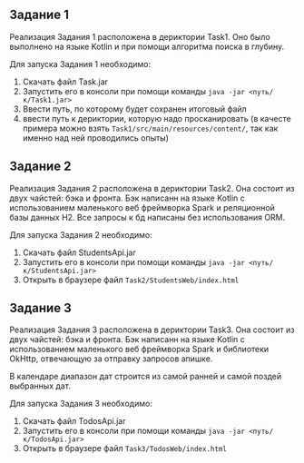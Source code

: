 ## Задание 1
Реализация Задания 1 расположена в дериктории Task1. Оно было выполнено на языке Kotlin и при помощи алгоритма поиска в глубину.

Для запуска Задания 1 необходимо:
1. Скачать файл Task.jar
2. Запустить его в консоли при помощи команды `java -jar <путь/к/Task1.jar>`
3. Ввести путь, по которому будет сохранен итоговый файл
4. ввести путь к дериктории, которую надо просканировать (в качесте примера можно взять `Task1/src/main/resources/content/`, так как именно над ней проводились опыты)

## Задание 2
Реализация Задания 2 расположена в дериктории Task2. Она состоит из двух чайстей: бэка и фронта. Бэк написанн на языке Kotlin с использованием маленького веб фреймворка Spark и реляционной базы данных H2. Все запросы к бд написаны без использования ORM.  

Для запуска Задания 2 необходимо:
1. Скачать файл StudentsApi.jar
2. Запустить его в консоли при помощи команды `java -jar <путь/к/StudentsApi.jar>`
3. Открыть в браузере файл `Task2/StudentsWeb/index.html`

## Задание 3
Реализация Задания 3 расположена в дериктории Task3. Она состоит из двух чайстей: бэка и фронта. Бэк написанн на языке Kotlin с использованием маленького веб фреймворка Spark и библиотеки OkHttp, отвечающую за отправку запросов апишке.

В календаре диапазон дат строится из самой ранней и самой поздей выбранных дат.  

Для запуска Задания 3 необходимо:
1. Скачать файл TodosApi.jar
2. Запустить его в консоли при помощи команды `java -jar <путь/к/TodosApi.jar>`
3. Открыть в браузере файл `Task3/TodosWeb/index.html`


